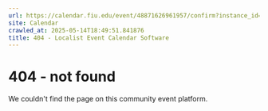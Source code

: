 ```yaml
---
url: https://calendar.fiu.edu/event/48871626961957/confirm?instance_id=48871626962982&return=https%3A%2F%2Fcalendar.fiu.edu%2Fcalendar%3Fevent_types%255B%255D%3D121723
site: Calendar
crawled_at: 2025-05-14T18:49:51.841876
title: 404 - Localist Event Calendar Software
---
```


# 404 - not found
We couldn't find the page on this community event platform.
